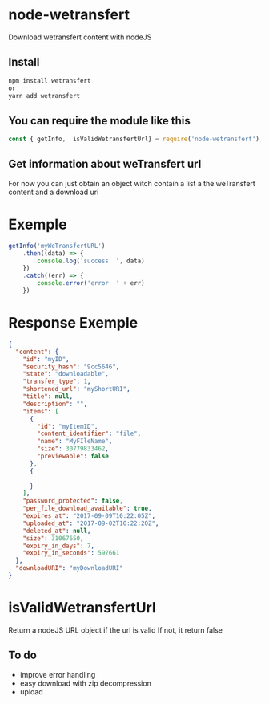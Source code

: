 # node-wetransfert
Download wetransfert content with nodeJS

## Install
``` javascript 
npm install wetransfert
or
yarn add wetransfert
```

## You can require the module like this

``` javascript 
const { getInfo,  isValidWetransfertUrl} = require('node-wetransfert');
```  

## Get information about weTransfert url


For now you can just obtain an object witch contain a list a the weTransfert content and a download uri

# Exemple

``` javascript 
getInfo('myWeTransfertURL')
    .then((data) => {
        console.log('success  ', data)
    })
    .catch((err) => {
        console.error('error  ' + err)
    })

```

# Response Exemple

``` json
{
  "content": {
    "id": "myID",
    "security_hash": "9cc5646",
    "state": "downloadable",
    "transfer_type": 1,
    "shortened_url": "myShortURI",
    "title": null,
    "description": "",
    "items": [
      {
        "id": "myItemID",
        "content_identifier": "file",
        "name": "MyFIleName",
        "size": 30779833462,
        "previewable": false
      },
      {
        
      }
    ],
    "password_protected": false,
    "per_file_download_available": true,
    "expires_at": "2017-09-09T10:22:05Z",
    "uploaded_at": "2017-09-02T10:22:20Z",
    "deleted_at": null,
    "size": 31067650,
    "expiry_in_days": 7,
    "expiry_in_seconds": 597661
  },
  "downloadURI": "myDownloadURI"
}
```

# isValidWetransfertUrl

Return a nodeJS URL object if the url is valid
If not, it return false


## To do

- improve error handling
- easy download with zip decompression
- upload